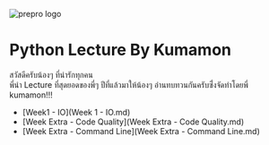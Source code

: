 ![prepro logo](../pic/logo-banner.png)
# Python Lecture By Kumamon
สวัสดีครับน้องๆ ที่น่ารักทุกคน <br>
พี่นำ Lecture ที่สุดยอดของพี่ๆ ปีที่แล้วมาให้น้องๆ อ่านทบทวนกันครับซึ่่งจัดทำโดยพี่ kumamon!!!
<br>

* [Week1 - IO](Week 1 - IO.md)
* [Week Extra - Code Quality](Week Extra - Code Quality.md)
* [Week Extra - Command Line](Week Extra - Command Line.md)

